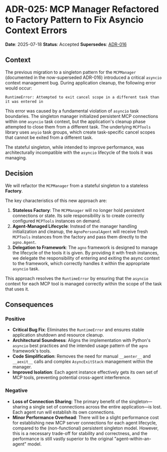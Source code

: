 # ADR-025: MCP Manager Refactored to Factory Pattern to Fix Asyncio Context Errors

**Date**: 2025-07-18
**Status**: Accepted
**Supersedes**: [ADR-016](./016-mcp-singleton-manager.md)

## Context

The previous migration to a singleton pattern for the `MCPManager` (documented in the now-superseded ADR-016) introduced a critical `asyncio` context management bug. During application cleanup, the following error would occur:

```
RuntimeError: Attempted to exit cancel scope in a different task than it was entered in
```

This error was caused by a fundamental violation of `asyncio` task boundaries. The singleton manager initialized persistent MCP connections within one `asyncio` task context, but the application's cleanup phase attempted to close them from a different task. The underlying `MCPTools` library uses `anyio` task groups, which create task-specific cancel scopes that cannot be exited from a different task.

The stateful singleton, while intended to improve performance, was architecturally incompatible with the `asyncio` lifecycle of the tools it was managing.

## Decision

We will refactor the `MCPManager` from a stateful singleton to a stateless **Factory**.

The key characteristics of this new approach are:

1.  **Stateless Factory**: The `MCPManager` will no longer hold persistent connections or state. Its sole responsibility is to create correctly configured `MCPTools` instances on demand.
2.  **Agent-Managed Lifecycle**: Instead of the manager handling initialization and cleanup, the `AgnoPersonalAgent` will receive fresh `MCPTools` instances from the factory and pass them directly to the `agno.Agent`.
3.  **Delegation to Framework**: The `agno` framework is designed to manage the lifecycle of the tools it is given. By providing it with fresh instances, we delegate the responsibility of entering and exiting the async context to the framework, which correctly handles it within the appropriate `asyncio` task.

This approach resolves the `RuntimeError` by ensuring that the `asyncio` context for each MCP tool is managed correctly within the scope of the task that uses it.

## Consequences

### Positive

-   **Critical Bug Fix**: Eliminates the `RuntimeError` and ensures stable application shutdown and resource cleanup.
-   **Architectural Soundness**: Aligns the implementation with Python's `asyncio` best practices and the intended usage pattern of the `agno` framework's tools.
-   **Code Simplification**: Removes the need for manual `__aenter__` and `__aexit__` calls and complex `AsyncExitStack` management within the manager.
-   **Improved Isolation**: Each agent instance effectively gets its own set of MCP tools, preventing potential cross-agent interference.

### Negative

-   **Loss of Connection Sharing**: The primary benefit of the singleton—sharing a single set of connections across the entire application—is lost. Each agent run will establish its own connections.
-   **Minor Performance Overhead**: There will be a slight performance cost for establishing new MCP server connections for each agent lifecycle, compared to the (non-functional) persistent singleton model. However, this is a necessary trade-off for stability and correctness, and the performance is still vastly superior to the original "agent-within-an-agent" model.
